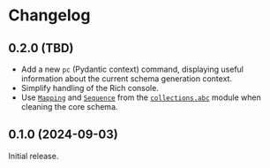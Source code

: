 # Changelog

## 0.2.0 (TBD)

- Add a new `pc` (Pydantic context) command, displaying useful
  information about the current schema generation context.
- Simplify handling of the Rich console.
- Use [`Mapping`](https://docs.python.org/3/library/collections.abc.html#collections.abc.Mapping)
  and [`Sequence`](https://docs.python.org/3/library/collections.abc.html#collections.abc.Sequence)
  from the [`collections.abc`](https://docs.python.org/3/library/collections.abc.html) module
  when cleaning the core schema.

## 0.1.0 (2024-09-03)

Initial release.
